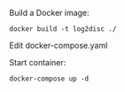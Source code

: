 Build a Docker image:

```docker build -t log2disc ./```

Edit docker-compose.yaml

Start container:

```docker-compose up -d```
